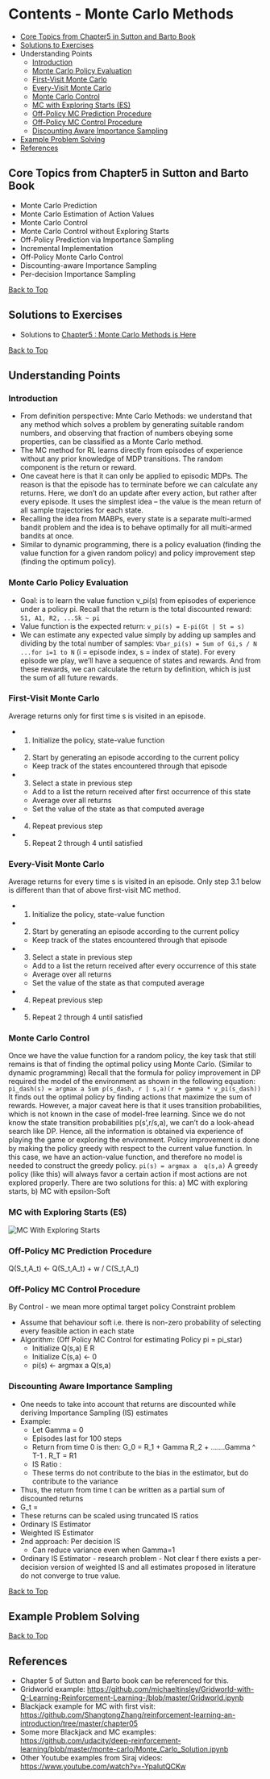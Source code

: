 
# Contents - Monte Carlo Methods
- [Core Topics from Chapter5 in Sutton and Barto Book](https://github.com/kkm24132/ReinforcementLearning/tree/main/03_MonteCarlo#core-topics-from-chapter5-in-sutton-and-barto-book)
- [Solutions to Exercises](https://github.com/kkm24132/ReinforcementLearning/tree/main/03_MonteCarlo#solutions-to-exercises)
- Understanding Points
  - [Introduction](https://github.com/kkm24132/ReinforcementLearning/tree/main/03_MonteCarlo#introduction)
  - [Monte Carlo Policy Evaluation](https://github.com/kkm24132/ReinforcementLearning/tree/main/03_MonteCarlo#monte-carlo-policy-evaluation)
  - [First-Visit Monte Carlo](https://github.com/kkm24132/ReinforcementLearning/tree/main/03_MonteCarlo#first-visit-monte-carlo)
  - [Every-Visit Monte Carlo](https://github.com/kkm24132/ReinforcementLearning/tree/main/03_MonteCarlo#every-visit-monte-carlo)
  - [Monte Carlo Control](https://github.com/kkm24132/ReinforcementLearning/tree/main/03_MonteCarlo#monte-carlo-control)
  - [MC with Exploring Starts (ES)](https://github.com/kkm24132/ReinforcementLearning/tree/main/03_MonteCarlo#mc-with-exploring-starts-es)
  - [Off-Policy MC Prediction Procedure](https://github.com/kkm24132/ReinforcementLearning/tree/main/03_MonteCarlo#off-policy-mc-prediction-procedure)
  - [Off-Policy MC Control Procedure](https://github.com/kkm24132/ReinforcementLearning/tree/main/03_MonteCarlo#off-policy-mc-control-procedure)
  - [Discounting Aware Importance Sampling](https://github.com/kkm24132/ReinforcementLearning/tree/main/03_MonteCarlo#discounting-aware-importance-sampling)
- [Example Problem Solving](https://github.com/kkm24132/ReinforcementLearning/tree/main/03_MonteCarlo#example-problem-solving)
- [References](https://github.com/kkm24132/ReinforcementLearning/tree/main/03_MonteCarlo#references) 


## Core Topics from Chapter5 in Sutton and Barto Book
  - Monte Carlo Prediction
  - Monte Carlo Estimation of Action Values
  - Monte Carlo Control
  - Monte Carlo Control without Exploring Starts
  - Off-Policy Prediction via Importance Sampling
  - Incremental Implementation
  - Off-Policy Monte Carlo Control
  - Discounting-aware Importance Sampling
  - Per-decision Importance Sampling

[Back to Top](https://github.com/kkm24132/ReinforcementLearning/tree/main/03_MonteCarlo#contents---monte-carlo-methods)

## Solutions to Exercises
  - Solutions to [Chapter5 : Monte Carlo Methods is Here](https://github.com/kkm24132/ReinforcementLearning/tree/main/03_MonteCarlo/Solutions)


[Back to Top](https://github.com/kkm24132/ReinforcementLearning/tree/main/03_MonteCarlo#contents---monte-carlo-methods)

## Understanding Points

### Introduction
- From definition perspective: Mnte Carlo Methods: we understand that any method which solves a problem by generating suitable random numbers, and observing that fraction of numbers obeying some properties, can be classified as a Monte Carlo method.
- The MC method for RL learns directly from episodes of experience without any prior knowledge of MDP transitions. The random component is the return or reward.
- One caveat here is that it can only be applied to episodic MDPs. The reason is that the episode has to terminate before we can calculate any returns. Here, we don’t do an update after every action, but rather after every episode. It uses the simplest idea – the value is the mean return of all sample trajectories for each state.
- Recalling the idea from MABPs, every state is a separate multi-armed bandit problem and the idea is to behave optimally for all multi-armed bandits at once.
- Similar to dynamic programming, there is a policy evaluation (finding the value function for a given random policy) and policy improvement step (finding the optimum policy).

### Monte Carlo Policy Evaluation
- Goal: is to learn the value function v_pi(s) from episodes of experience under a policy pi. Recall that the return is the total discounted reward: ```S1, A1, R2, ...Sk ~ pi```
- Value function is the expected return: ```v_pi(s) = E-pi(Gt | St = s)```
- We can estimate any expected value simply by adding up samples and dividing by the total number of samples: ```Vbar_pi(s) = Sum of Gi,s / N ...for i=1 to N```  (i = episode index, s = index of state). For every episode we play, we’ll have a sequence of states and rewards. And from these rewards, we can calculate the return by definition, which is just the sum of all future rewards.

### First-Visit Monte Carlo
Average returns only for first time s is visited in an episode.
- 1. Initialize the policy, state-value function
- 2. Start by generating an episode according to the current policy
  - Keep track of the states encountered through that episode
- 3. Select a state in previous step
  - Add to a list the return received after first occurrence of this state
  - Average over all returns
  - Set the value of the state as that computed average
- 4. Repeat previous step
- 5. Repeat 2 through 4 until satisfied

### Every-Visit Monte Carlo
Average returns for every time s is visited in an episode.
Only step 3.1 below is different than that of above first-visit MC method.

- 1. Initialize the policy, state-value function
- 2. Start by generating an episode according to the current policy
  - Keep track of the states encountered through that episode
- 3. Select a state in previous step
  - Add to a list the return received after every occurrence of this state
  - Average over all returns
  - Set the value of the state as that computed average
- 4. Repeat previous step
- 5. Repeat 2 through 4 until satisfied

### Monte Carlo Control
Once we have the value function for a random policy, the key task that still remains is that of finding the optimal policy using Monte Carlo. (Similar to dynamic programming) Recall that the formula for policy improvement in DP required the model of the environment as shown in the following equation:
```pi_dash(s) = argmax a Sum p(s_dash, r | s,a)(r + gamma * v_pi(s_dash)) ```
It finds out the optimal policy by finding actions that maximize the sum of rewards. However, a major caveat here is that it uses transition probabilities, which is not known in the case of model-free learning. Since we do not know the state transition probabilities p(s’,r/s,a), we can’t do a look-ahead search like DP. Hence, all the information is obtained via experience of playing the game or exploring the environment. Policy improvement is done by making the policy greedy with respect to the current value function. In this case, we have an action-value function, and therefore no model is needed to construct the greedy policy.
``` pi(s) = argmax a  q(s,a) ```
A greedy policy (like this) will always favor a certain action if most actions are not explored properly. There are two solutions for this: a) MC with exploring starts, b) MC with epsilon-Soft

### MC with Exploring Starts (ES)

![MC With Exploring Starts](https://github.com/kkm24132/ReinforcementLearning/blob/main/03_MonteCarlo/MC_With_ExploringStarts.png)

### Off-Policy MC Prediction Procedure

Q(S_t,A_t) <- Q(S_t,A_t) + w / C(S_t,A_t)

### Off-Policy MC Control Procedure
By Control - we mean more optimal target policy
Constraint problem

- Assume that behaviour soft i.e. there is non-zero probability of selecting every feasible action in each state
- Algorithm: (Off  Policy MC Control for estimating Policy pi = pi_star)
  - Initialize Q(s,a) E R
  - Initialize C(s,a) <- 0
  - pi(s) <- argmax a  Q(s,a)

### Discounting Aware Importance Sampling
- One needs to take into account that returns are discounted while deriving Importance Sampling (IS) estimates
- Example: 
  - Let Gamma = 0
  - Episodes last for 100 steps
  - Return from time 0 is then: G_0 = R_1 + Gamma R_2 + .......Gamma ^ T-1 . R_T = R1
  - IS Ratio : 
  - These terms do not contribute to the bias in the estimator, but do contribute to the variance
- Thus, the return from time t can be written as a partial sum of discounted returns
- G_t =
- These returns can be scaled using truncated IS ratios
- Ordinary IS Estimator
- Weighted IS Estimator
- 2nd approach: Per decision IS
  - Can reduce variance even when Gamma=1
- Ordinary IS Estimator - research problem - Not clear f there exists a per-decision version of weighted IS and all estimates proposed in literature do not converge to true value.

[Back to Top](https://github.com/kkm24132/ReinforcementLearning/tree/main/03_MonteCarlo#contents---monte-carlo-methods)

## Example Problem Solving


[Back to Top](https://github.com/kkm24132/ReinforcementLearning/tree/main/03_MonteCarlo#contents---monte-carlo-methods)

## References
- Chapter 5 of Sutton and Barto book can be referenced for this.
- Gridworld example: https://github.com/michaeltinsley/Gridworld-with-Q-Learning-Reinforcement-Learning-/blob/master/Gridworld.ipynb
- Blackjack example for MC with first visit: https://github.com/ShangtongZhang/reinforcement-learning-an-introduction/tree/master/chapter05
- Some more Blackjack and MC examples: https://github.com/udacity/deep-reinforcement-learning/blob/master/monte-carlo/Monte_Carlo_Solution.ipynb
- Other Youtube examples from Siraj videos: https://www.youtube.com/watch?v=-YpalutQCKw

